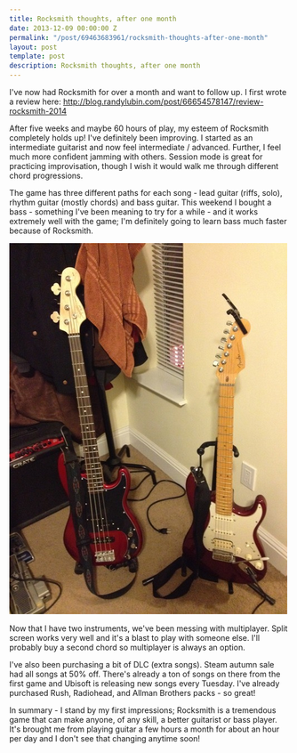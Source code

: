 ```yaml
---
title: Rocksmith thoughts, after one month
date: 2013-12-09 00:00:00 Z
permalink: "/post/69463683961/rocksmith-thoughts-after-one-month"
layout: post
template: post
description: Rocksmith thoughts, after one month
---
```


I've now had Rocksmith for over a month and want to follow up. I first wrote a review here: http://blog.randylubin.com/post/66654578147/review-rocksmith-2014

After five weeks and maybe 60 hours of play, my esteem of Rocksmith completely holds up! I've definitely been improving. I started as an intermediate guitarist and now feel intermediate / advanced. Further, I feel much more confident jamming with others. Session mode is great for practicing improvisation, though I wish it would walk me through different chord progressions.

The game has three different paths for each song - lead guitar (riffs, solo), rhythm guitar (mostly chords) and bass guitar. This weekend I bought a bass - something I've been meaning to try for a while - and it works extremely well with the game; I'm definitely going to learn bass much faster because of Rocksmith.

![](/images/9a14f4a9ae54086ae50a9e0c79f3de7c9ad7cad14bc011f42ef722aece7389ae.jpg)

Now that I have two instruments, we've been messing with multiplayer. Split screen works very well and it's a blast to play with someone else. I'll probably buy a second chord so multiplayer is always an option.

I've also been purchasing a bit of DLC (extra songs). Steam autumn sale had all songs at 50% off. There's already a ton of songs on there from the first game and Ubisoft is releasing new songs every Tuesday. I've already purchased Rush, Radiohead, and Allman Brothers packs - so great!

In summary - I stand by my first impressions; Rocksmith is a tremendous game that can make anyone, of any skill, a better guitarist or bass player. It's brought me from playing guitar a few hours a month for about an hour per day and I don't see that changing anytime soon!